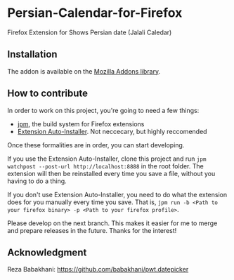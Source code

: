 # Persian-Calendar-for-Firefox
Firefox Extension for Shows Persian date (Jalali Caledar)

## Installation
The addon is available on the [Mozilla Addons library](https://addons.mozilla.org/en-US/firefox/addon/persian-calendar/).

## How to contribute
In order to work on this project, you're going to need a few things:
 - [jpm](https://developer.mozilla.org/en-US/Add-ons/SDK/Tutorials/Getting_Started_%28jpm%29), the build system for Firefox extensions
 - [Extension Auto-Installer](https://palant.de/2012/01/13/extension-auto-installer). Not neccecary, but highly reccomended

Once these formalities are in order, you can start developing.

If you use the Extension Auto-Installer, clone this project and run `jpm watchpost --post-url http://localhost:8888` in the root folder.
The extension will then be reinstalled every time you save a file, without you having to do a thing.

If you don't use Extension Auto-Installer, you need to do what the extension does for you manually every time you save.
That is, `jpm run -b <Path to your firefox binary> -p <Path to your firefox profile>`.

Please develop on the next branch.
This makes it easier for me to merge and prepare releases in the future.
Thanks for the interest!

## Acknowledgment
Reza Babakhani: https://github.com/babakhani/pwt.datepicker
